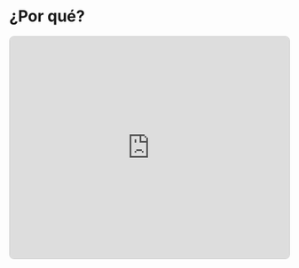 # ¿Por qué?

<iframe src="https://ajullier.github.io/Bible/Definitions/Why" width="100%" height="400px" style="border: 1px solid #ccc; border-radius: 8px;"></iframe>

